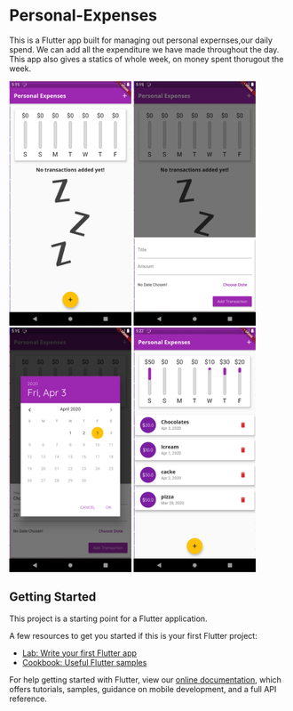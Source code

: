 # Personal-Expenses

This is a Flutter app built for managing out personal expernses,our daily spend.
We can add all the expenditure we have made throughout the day.
This app also gives a statics of whole week, on money spent thorugout the week.

<img src="img/sample1.png" width="220">       <img src="img/sample2.png" width="220">
<img src="img/sample3.png" width="220">       <img src="img/sample4.png" width="220">

## Getting Started

This project is a starting point for a Flutter application.

A few resources to get you started if this is your first Flutter project:

- [Lab: Write your first Flutter app](https://flutter.dev/docs/get-started/codelab)
- [Cookbook: Useful Flutter samples](https://flutter.dev/docs/cookbook)

For help getting started with Flutter, view our
[online documentation](https://flutter.dev/docs), which offers tutorials,
samples, guidance on mobile development, and a full API reference.
